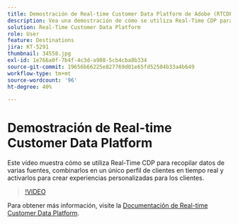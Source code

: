 ```yaml
---
title: Demostración de Real-time Customer Data Platform de Adobe (RTCDP)
description: Vea una demostración de cómo se utiliza Real-Time CDP para recopilar datos de múltiples fuentes, fusionar esos datos en un único perfil del cliente en tiempo real y activar esos datos para crear experiencias de cliente personalizadas.
solution: Real-Time Customer Data Platform
role: User
feature: Destinations
jira: KT-5291
thumbnail: 34558.jpg
exl-id: 1e766a0f-7b4f-4c3d-a908-5cb4cba8b334
source-git-commit: 19656b66225e827769d01e65fd52504b33a4b649
workflow-type: tm+mt
source-wordcount: '96'
ht-degree: 40%

---
```


# Demostración de Real-time Customer Data Platform

Este vídeo muestra cómo se utiliza Real-Time CDP para recopilar datos de varias fuentes, combinarlos en un único perfil de clientes en tiempo real y activarlos para crear experiencias personalizadas para los clientes.

>[!VIDEO](https://video.tv.adobe.com/v/34558?quality=12&learn=on)


Para obtener más información, visite la [Documentación de Real-time Customer Data Platform](https://experienceleague.adobe.com/docs/experience-platform/rtcdp/overview.html?lang=es).